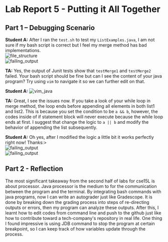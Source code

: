 # Lab Report 5 - Putting it All Together

## Part 1 – Debugging Scenario
**Student A:** After I ran the ```test.sh``` to test my ```ListExamples.java```, I am not sure if my bash script is correct but I feel my merge method has bad implementations.
<br>![file_structure](https://igiotto12.github.io/cse15l-lab-reports/screenshots/lab5-p1.png)
<br>![failing_output](https://igiotto12.github.io/cse15l-lab-reports/screenshots/lab5-p2.png)

**TA:** Yes, the output of Junit tests show that ```testMerge1``` and ```testMerge2``` failed. Your bash script should be fine but can I see the content of your java program? Try using ```vim``` to navigate it so we can further edit on that. 
     
**Student A:** ![vim_java](https://igiotto12.github.io/cse15l-lab-reports/screenshots/lab5-p3.png)

**TA:** Great, I see the issues now. If you take a look of your while loop in merge method, the loop ends before appending all elements in both list1 and list2. This is because you set the condition to be ```a && b```, however, the codes inside of if statement block will never execute because the while loop ends at first. I suggest that change the logic to ```a || b``` and modify the behavior of appending the list subsequently. 

**Student A:** Oh yes, after I modified the logic a little bit it works perfectly right now! Thanks:>
<br>![failing_output](https://igiotto12.github.io/cse15l-lab-reports/screenshots/lab5-p4.png)
<br>![failing_output](https://igiotto12.github.io/cse15l-lab-reports/screenshots/lab5-p5.png)

## Part 2 - Reflection
The most significant takeaway from the second half of labs for cse15L is about processor. Java processor is the medium to for the communication between the program and the terminal. By integrating bash commands with java programs, now I can write an autograder just like Gradescope. It is done by breaking down the grading process into steps of re-directing outputs or errors, then my program can analyze these outputs. After this, I learnt how to edit codes from command line and push to the github just like how to contribute toward a tech-company's repository in real life. One thing I found impressive is using JDB command to stop the program at certain breakpoint, so I can keep track of how variables update through the process.  

